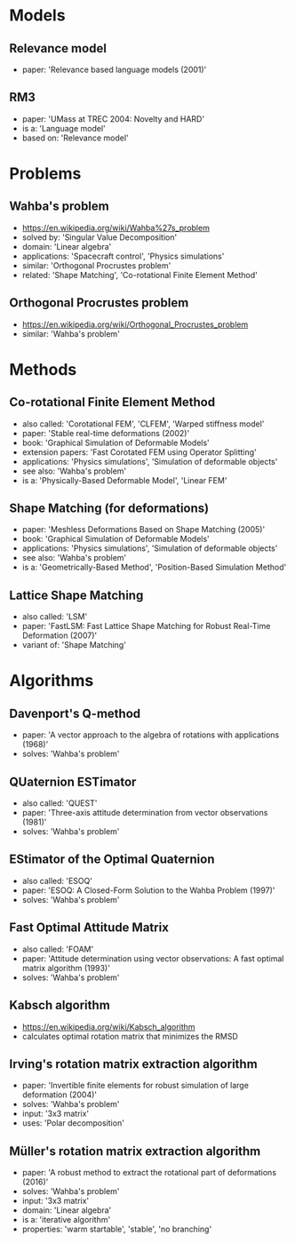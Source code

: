 # Models

## Relevance model
- paper: 'Relevance based language models (2001)'

## RM3
- paper: 'UMass at TREC 2004: Novelty and HARD'
- is a: 'Language model'
- based on: 'Relevance model'

# Problems

## Wahba's problem
- https://en.wikipedia.org/wiki/Wahba%27s_problem
- solved by: 'Singular Value Decomposition'
- domain: 'Linear algebra'
- applications: 'Spacecraft control', 'Physics simulations'
- similar: 'Orthogonal Procrustes problem'
- related: 'Shape Matching', 'Co-rotational Finite Element Method'

## Orthogonal Procrustes problem
- https://en.wikipedia.org/wiki/Orthogonal_Procrustes_problem
- similar: 'Wahba's problem'

# Methods

## Co-rotational Finite Element Method
- also called: 'Corotational FEM', 'CLFEM', 'Warped stiffness model'
- paper: 'Stable real-time deformations (2002)'
- book: 'Graphical Simulation of Deformable Models'
- extension papers: 'Fast Corotated FEM using Operator Splitting'
- applications: 'Physics simulations', 'Simulation of deformable objects'
- see also: 'Wahba's problem'
- is a: 'Physically-Based Deformable Model', 'Linear FEM'

## Shape Matching (for deformations)
- paper: 'Meshless Deformations Based on Shape Matching (2005)'
- book: 'Graphical Simulation of Deformable Models'
- applications: 'Physics simulations', 'Simulation of deformable objects'
- see also: 'Wahba's problem'
- is a: 'Geometrically-Based Method', 'Position-Based Simulation Method'

## Lattice Shape Matching
- also called: 'LSM'
- paper: 'FastLSM: Fast Lattice Shape Matching for Robust Real-Time Deformation (2007)'
- variant of: 'Shape Matching'

# Algorithms

## Davenport's Q-method
- paper: 'A vector approach to the algebra of rotations with applications (1968)'
- solves: 'Wahba's problem'

## QUaternion ESTimator
- also called: 'QUEST'
- paper: 'Three-axis attitude determination from vector observations (1981)'
- solves: 'Wahba's problem'

## EStimator of the Optimal Quaternion
- also called: 'ESOQ'
- paper: 'ESOQ: A Closed-Form Solution to the Wahba Problem (1997)'
- solves: 'Wahba's problem'

## Fast Optimal Attitude Matrix
- also called: 'FOAM'
- paper: 'Attitude determination using vector observations: A fast optimal matrix algorithm (1993)'
- solves: 'Wahba's problem'

## Kabsch algorithm
- https://en.wikipedia.org/wiki/Kabsch_algorithm
- calculates optimal rotation matrix that minimizes the RMSD

## Irving's rotation matrix extraction algorithm
- paper: 'Invertible finite elements for robust simulation of large deformation (2004)'
- solves: 'Wahba's problem'
- input: '3x3 matrix'
- uses: 'Polar decomposition'

## Müller's rotation matrix extraction algorithm
- paper: 'A robust method to extract the rotational part of deformations (2016)'
- solves: 'Wahba's problem'
- input: '3x3 matrix'
- domain: 'Linear algebra'
- is a: 'iterative algorithm'
- properties: 'warm startable', 'stable', 'no branching'
